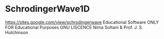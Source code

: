 # SchrodingerWave1D
https://sites.google.com/view/schrodingerwave 
Educational Software
ONLY FOR Educational Purposes 
GNU LISCENCE
Nima Soltani & Prof. J. S. Hutchinson

